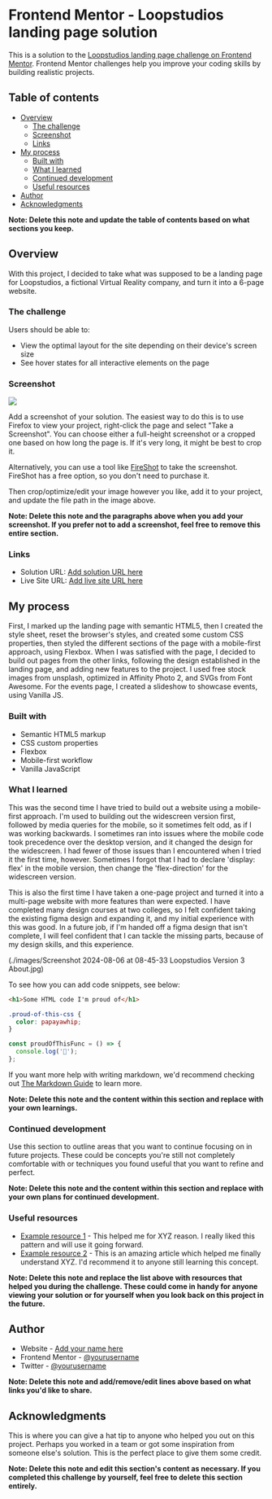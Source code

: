 # Frontend Mentor - Loopstudios landing page solution

This is a solution to the [Loopstudios landing page challenge on Frontend Mentor](https://www.frontendmentor.io/challenges/loopstudios-landing-page-N88J5Onjw). Frontend Mentor challenges help you improve your coding skills by building realistic projects.

## Table of contents

- [Overview](#overview)
  - [The challenge](#the-challenge)
  - [Screenshot](#screenshot)
  - [Links](#links)
- [My process](#my-process)
  - [Built with](#built-with)
  - [What I learned](#what-i-learned)
  - [Continued development](#continued-development)
  - [Useful resources](#useful-resources)
- [Author](#author)
- [Acknowledgments](#acknowledgments)

**Note: Delete this note and update the table of contents based on what sections you keep.**

## Overview

With this project, I decided to take what was supposed to be a landing page for Loopstudios, a fictional Virtual Reality company, and turn it into a 6-page website.

### The challenge

Users should be able to:

- View the optimal layout for the site depending on their device's screen size
- See hover states for all interactive elements on the page

### Screenshot

![](./screenshot.jpg)

Add a screenshot of your solution. The easiest way to do this is to use Firefox to view your project, right-click the page and select "Take a Screenshot". You can choose either a full-height screenshot or a cropped one based on how long the page is. If it's very long, it might be best to crop it.

Alternatively, you can use a tool like [FireShot](https://getfireshot.com/) to take the screenshot. FireShot has a free option, so you don't need to purchase it.

Then crop/optimize/edit your image however you like, add it to your project, and update the file path in the image above.

**Note: Delete this note and the paragraphs above when you add your screenshot. If you prefer not to add a screenshot, feel free to remove this entire section.**

### Links

- Solution URL: [Add solution URL here](https://your-solution-url.com)
- Live Site URL: [Add live site URL here](https://rspatz.github.io/Loopstudios-v3/)

## My process

First, I marked up the landing page with semantic HTML5, then I created the style sheet, reset the browser's styles, and created some custom CSS properties, then styled the different sections of the page with a mobile-first approach, using Flexbox. When I was satisfied with the page, I decided to build out pages from the other links, following the design established in the landing page, and adding new features to the project. I used free stock images from unsplash, optimized in Affinity Photo 2, and SVGs from Font Awesome. For the events page, I created a slideshow to showcase events, using Vanilla JS.

### Built with

- Semantic HTML5 markup
- CSS custom properties
- Flexbox
- Mobile-first workflow
- Vanilla JavaScript

### What I learned

This was the second time I have tried to build out a website using a mobile-first approach. I'm used to building out the widescreen version first, followed by media queries for the mobile, so it sometimes felt odd, as if I was working backwards. I sometimes ran into issues where the mobile code took precedence over the desktop version, and it changed the design for the widescreen. I had fewer of those issues than I encountered when I tried it the first time, however. Sometimes I forgot that I had to declare 'display: flex' in the mobile version, then change the 'flex-direction' for the widescreen version.

This is also the first time I have taken a one-page project and turned it into a multi-page website with more features than were expected. I have completed many design courses at two colleges, so I felt confident taking the existing figma design and expanding it, and my initial experience with this was good. In a future job, if I'm handed off a figma design that isn't complete, I will feel confident that I can tackle the missing parts, because of my design skills, and this experience.

(./images/Screenshot 2024-08-06 at 08-45-33 Loopstudios Version 3 About.jpg)

To see how you can add code snippets, see below:

```html
<h1>Some HTML code I'm proud of</h1>
```

```css
.proud-of-this-css {
  color: papayawhip;
}
```

```js
const proudOfThisFunc = () => {
  console.log('🎉');
};
```

If you want more help with writing markdown, we'd recommend checking out [The Markdown Guide](https://www.markdownguide.org/) to learn more.

**Note: Delete this note and the content within this section and replace with your own learnings.**

### Continued development

Use this section to outline areas that you want to continue focusing on in future projects. These could be concepts you're still not completely comfortable with or techniques you found useful that you want to refine and perfect.

**Note: Delete this note and the content within this section and replace with your own plans for continued development.**

### Useful resources

- [Example resource 1](https://www.example.com) - This helped me for XYZ reason. I really liked this pattern and will use it going forward.
- [Example resource 2](https://www.example.com) - This is an amazing article which helped me finally understand XYZ. I'd recommend it to anyone still learning this concept.

**Note: Delete this note and replace the list above with resources that helped you during the challenge. These could come in handy for anyone viewing your solution or for yourself when you look back on this project in the future.**

## Author

- Website - [Add your name here](https://www.your-site.com)
- Frontend Mentor - [@yourusername](https://www.frontendmentor.io/profile/yourusername)
- Twitter - [@yourusername](https://www.twitter.com/yourusername)

**Note: Delete this note and add/remove/edit lines above based on what links you'd like to share.**

## Acknowledgments

This is where you can give a hat tip to anyone who helped you out on this project. Perhaps you worked in a team or got some inspiration from someone else's solution. This is the perfect place to give them some credit.

**Note: Delete this note and edit this section's content as necessary. If you completed this challenge by yourself, feel free to delete this section entirely.**
